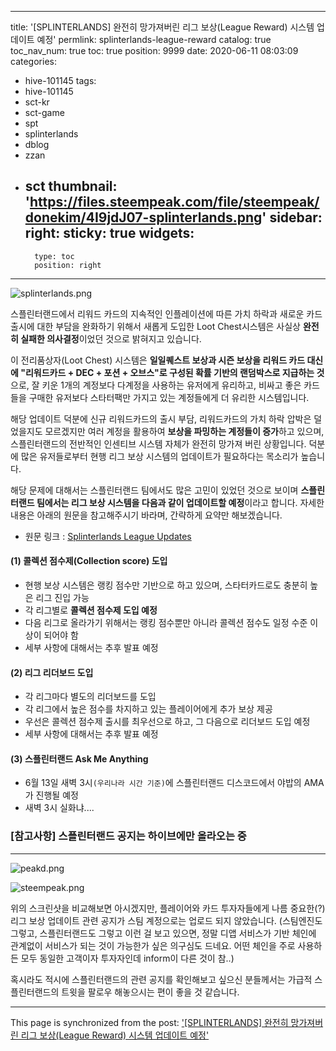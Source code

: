 
---
title: '[SPLINTERLANDS] 완전히 망가져버린 리그 보상(League Reward) 시스템 업데이트 예정'
permlink: splinterlands-league-reward
catalog: true
toc_nav_num: true
toc: true
position: 9999
date: 2020-06-11 08:03:09
categories:
- hive-101145
tags:
- hive-101145
- sct-kr
- sct-game
- spt
- splinterlands
- dblog
- zzan
- sct
thumbnail: 'https://files.steempeak.com/file/steempeak/donekim/4I9jdJ07-splinterlands.png'
sidebar:
    right:
        sticky: true
widgets:
    -
        type: toc
        position: right
---


![splinterlands.png](https://files.steempeak.com/file/steempeak/donekim/4I9jdJ07-splinterlands.png)

스플린터랜드에서 리워드 카드의 지속적인 인플레이션에 따른 가치 하락과 새로운 카드 출시에 대한 부담을 완화하기 위해서 새롭게 도입한 Loot Chest시스템은 사실상 **완전히 실패한 의사결정**이었던 것으로 밝혀지고 있습니다. 

이 전리품상자(Loot Chest) 시스템은 **일일퀘스트 보상과 시즌 보상을 리워드 카드 대신에 "리워드카드 + DEC + 포션 + 오브스"로 구성된 확률 기반의 랜덤박스로 지급하는 것**으로, 잘 키운 1개의 계정보다 다계정을 사용하는 유저에게 유리하고, 비싸고 좋은 카드들을 구매한 유저보다 스타터팩만 가지고 있는 계정들에게 더 유리한 시스템입니다.

해당 업데이트 덕분에 신규 리워드카드의 출시 부담, 리워드카드의 가치 하락 압박은 덜었을지도 모르겠지만 여러 계정을 활용하여 **보상을 파밍하는 계정들이 증가**하고 있으며, 스플린터랜드의 전반적인 인센티브 시스템 자체가 완전히 망가져 버린 상황입니다. 덕분에 많은 유저들로부터 현행 리그 보상 시스템의 업데이트가 필요하다는 목소리가 높습니다.

해당 문제에 대해서는 스플린터랜드 팀에서도 많은 고민이 있었던 것으로 보이며 **스플린터랜드 팀에서는 리그 보상 시스템을 다음과 같이 업데이트할 예정**이라고 합니다. 자세한 내용은 아래의 원문을 참고해주시기 바라며, 간략하게 요약만 해보겠습니다.

- 원문 링크 : [Splinterlands League Updates](https://peakd.com/splinterlands/@splinterlands/splinterlands-league-updates)


#### (1) 콜렉션 점수제(Collection score) 도입
- 현행 보상 시스템은 랭킹 점수만 기반으로 하고 있으며, 스타터카드로도 충분히 높은 리그 진입 가능
- 각 리그별로 **콜렉션 점수제 도입 예정**
- 다음 리그로 올라가기 위해서는 랭킹 점수뿐만 아니라 콜렉션 점수도 일정 수준 이상이 되어야 함
- 세부 사항에 대해서는 추후 발표 예정

#### (2) 리그 리더보드 도입
- 각 리그마다 별도의 리더보드를 도입
- 각 리그에서 높은 점수를 차지하고 있는 플레이어에게 추가 보상 제공
- 우선은 콜렉션 점수제 출시를 최우선으로 하고, 그 다음으로 리더보드 도입 예정
- 세부 사항에 대해서는 추후 발표 예정

#### (3) 스플린터랜드 Ask Me Anything
- 6월 13일 새벽 3시`(우리나라 시간 기준)`에 스플린터랜드 디스코드에서 야밥의 AMA가 진행될 예정
- 새벽 3시 실화냐....


### [참고사항] 스플린터랜드 공지는 하이브에만 올라오는 중
---
![peakd.png](https://files.steempeak.com/file/steempeak/donekim/yrmVbET1-peakd.png)

![steempeak.png](https://files.steempeak.com/file/steempeak/donekim/QWYXkw15-steempeak.png)

위의 스크린샷을 비교해보면 아시겠지만, 플레이어와 카드 투자자들에게 나름 중요한(?) 리그 보상 업데이트 관련 공지가 스팀 계정으로는 업로드 되지 않았습니다. (스팀엔진도 그렇고, 스플린터랜드도 그렇고 이런 걸 보고 있으면, 정말 디앱 서비스가 기반 체인에 관계없이 서비스가 되는 것이 가능한가 싶은 의구심도 드네요. 어떤 체인을 주로 사용하든 모두 동일한 고객이자 투자자인데 inform이 다른 것이 참..)

혹시라도 적시에 스플린터랜드의 관련 공지를 확인해보고 싶으신 분들께서는 가급적 스플린터랜드의 트윗을 팔로우 해놓으시는 편이 좋을 것 같습니다.

- - -

This page is synchronized from the post: ['[SPLINTERLANDS] 완전히 망가져버린 리그 보상(League Reward) 시스템 업데이트 예정'](https://steemit.com/@donekim/splinterlands-league-reward)
